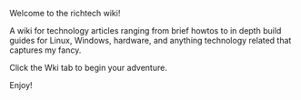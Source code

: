 Welcome to the richtech wiki!

A wiki for technology articles ranging from brief howtos to in depth build guides for Linux, Windows, hardware, and anything technology related that captures my fancy.

Click the Wki tab to begin your adventure.

Enjoy!
